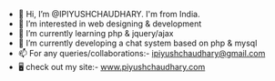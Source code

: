 - 👋 Hi, I’m @IPIYUSHCHAUDHARY. I'm from India.
- 👀 I’m interested in web designing & development
- 🌱 I’m currently learning php & jquery/ajax
- 💞️ I’m currently developing a chat system based on php & mysql
- 📫 For any queries/collaborations:-  ipiyushchaudhary@gmail.com
- 🖥️ check out my site:- www.piyushchaudhary.com
<!---
IPIYUSHCHAUDHARY/IPIYUSHCHAUDHARY is a ✨ special ✨ repository because its `README.md` (this file) appears on your GitHub profile.
You can click the Preview link to take a look at your changes.
--->
